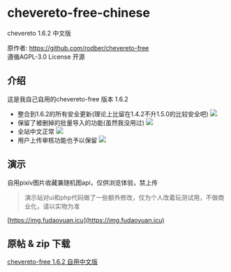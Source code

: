 # chevereto-free-chinese
chevereto 1.6.2 中文版  

原作者: https://github.com/rodber/chevereto-free  
遵循AGPL-3.0 License 开源
## 介绍
这是我自己自用的chevereto-free 版本 1.6.2 

 - 整合到1.6.2的所有安全更新(理论上比留在1.4.2不升1.5.0的比较安全吧)
![](https://fudaoyuan.icu/wp-content/uploads/2022/02/屏幕截图-2022-02-07-222441.png)
 - 保留了被删掉的批量导入的功能(虽然我没用过)
![](http://fudaoyuan.icu/wp-content/uploads/2022/02/屏幕截图-2022-02-07-222524.png)
 - 全站中文正常
![](http://fudaoyuan.icu/wp-content/uploads/2022/02/屏幕截图-2022-02-07-222858.png)
 - 用户上传审核功能也予以保留
 ![](http://fudaoyuan.icu/wp-content/uploads/2022/02/屏幕截图-2022-02-07-224731.png)
## 演示

自用pixiv图片收藏兼随机图api，仅供浏览体验，禁上传

> 演示站对ui和php代码做了一些额外修改，仅为个人改着玩测试用，不做商业化，请以实物为准

[https://img.fudaoyuan.icu](https://img.fudaoyuan.icu)

## 原帖 & zip 下载
[chevereto-free 1.6.2 自用中文版](https://fudaoyuan.icu/2022/02/10/chevereto-free-1-6-2-%e8%87%aa%e7%94%a8%e4%b8%ad%e6%96%87%e7%89%88/)
